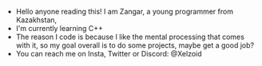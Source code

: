 - Hello anyone reading this! I am Zangar, a young programmer from Kazakhstan, 
- I'm currently learning C++
- The reason I code is because I like the mental processing that comes with it, so my goal overall is to do some projects, maybe get a good job?
- You can reach me on Insta, Twitter or Discord: @Xelzoid

<!---
Xelzoid/Xelzoid is a ✨ special ✨ repository because its `README.md` (this file) appears on your GitHub profile.
You can click the Preview link to take a look at your changes.
--->
